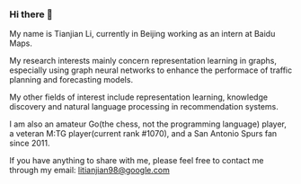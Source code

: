 ### Hi there 👋 
My name is Tianjian Li, currently in Beijing working as an intern at Baidu Maps.  
  
My research interests mainly concern representation learning in graphs, 
especially using graph neural networks to enhance the performace of traffic planning and forecasting models.  

My other fields of interest include representation learning, knowledge discovery and natural language processing in recommendation systems.  

I am also an amateur Go(the chess, not the programming language) player, a veteran M:TG player(current rank #1070), and a San Antonio Spurs fan since 2011.  

If you have anything to share with me, please feel free to contact me through my email: litianjian98@google.com  


